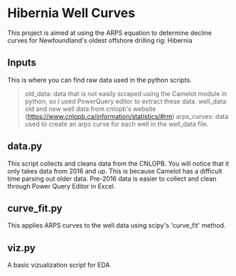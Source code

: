 # Hibernia Well Curves
This project is aimed at using the ARPS equation to determine decline curves for Newfoundland's oldest offshore drilling rig: Hibernia

## Inputs
This is where you can find raw data used in the python scripts.
>old_data: data that is not easily scraped using the Camelot module in python, so I used PowerQuery editor to extract these data.
>well_data: old and new well data from cnlopb's website (https://www.cnlopb.ca/information/statistics/#rm)
>arps_curves: data used to create an arps curve for each well in the well_data file.

## data.py
This script collects and cleans data from the CNLOPB.
You will notice that it only takes data from 2016 and up.
This is because Camelot has a difficult time parsing out older data.
Pre-2016 data is easier to collect and clean through Power Query Editor in Excel.

## curve_fit.py
This applies ARPS curves to the well data using scipy's 'curve_fit' method.

## viz.py
A basic vizualization script for EDA

